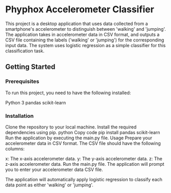 # **Phyphox Accelerometer Classifier**
This project is a desktop application that uses data collected from a smartphone's accelerometer to distinguish between 'walking' and 'jumping'. The application takes in accelerometer data in CSV format, and outputs a CSV file containing the labels ('walking' or 'jumping') for the corresponding input data. The system uses logistic regression as a simple classifier for this classification task.

## Getting Started
### Prerequisites
To run this project, you need to have the following installed:

Python 3
pandas
scikit-learn
### Installation
Clone the repository to your local machine.
Install the required dependencies using pip.
python
Copy code
pip install pandas scikit-learn
Run the application by executing the main.py file.
Usage
Prepare your accelerometer data in CSV format. The CSV file should have the following columns:

x: The x-axis accelerometer data.
y: The y-axis accelerometer data.
z: The z-axis accelerometer data.
Run the main.py file. The application will prompt you to enter your accelerometer data CSV file.

The application will automatically apply logistic regression to classify each data point as either 'walking' or 'jumping'.
